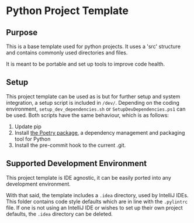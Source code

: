 # Python Project Template

## Purpose
This is a base template used for python projects. It uses a 'src' structure and contains commonly used directories and files.

It is meant to be portable and set up tools to improve code health.

## Setup
This project template can be used as is but for further setup and system integration, a setup script is included in `/dev/`. Depending on the coding environment, `setup_dev_dependencies.sh` or `SetupDevDependencies.ps1` can be used. Both scripts have the same behaviour, which is as follows:
1. Update pip
2. Install [the Poetry package](https://python-poetry.org/), a dependency management and packaging tool for Python
3. Install the pre-commit hook to the current .git.

## Supported Development Environment
This project template is IDE agnostic, it can be easily ported into any development environment.

With that said, the template includes a `.idea` directory, used by IntelliJ IDEs. This folder contains code style defaults which are in line with the `.pylintrc` file. If one is not using an IntelliJ IDE or wishes to set up their own project defaults, the `.idea` directory can be deleted.
